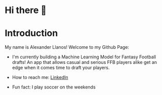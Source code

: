 # Hi there 👋
 
 
 # Introduction

 My name is Alexander Llanos! Welcome to my Github Page:

 - I'm currently building a Machine Learning Model for Fantasy Football drafts! An app that allows casual and serious FFB players alike get an edge when it comes time to draft your players.

 - How to reach me: [LinkedIn](www.linkedin.com/in/alex-llanos-280882231)

 - Fun fact: I play soccer on the weekends 
